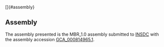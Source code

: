 []{#assembly}

Assembly
--------

The assembly presented is the MBR\_1.0 assembly submitted to
[INSDC](http://www.insdc.org) with the assembly accession
[GCA\_000814965.1](http://www.ebi.ac.uk/ena/data/view/GCA_000814965.1).
